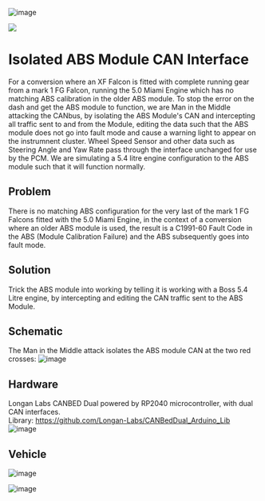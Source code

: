 ![image](https://github.com/user-attachments/assets/bd00835a-e37b-415e-8666-484b4e5fd05e)


<a href="https://testerpresent.com.au/"><img src="https://img.shields.io/badge/Tester Present Specialist Automotive Solutions -Open Source Projects- blue" /></a>

# Isolated ABS Module CAN Interface

For a conversion where an XF Falcon is fitted with complete running gear from a mark 1 FG Falcon, running the 5.0 Miami Engine which has no matching ABS calibration in the older ABS module. To stop the error on the dash and get the ABS module to function, we are Man in the Middle attacking the CANbus, by isolating the ABS Module's CAN and intercepting all traffic sent to and from the Module, editing the data such that the ABS module does not go into fault mode and cause a warning light to appear on the instrumnent cluster. Wheel Speed Sensor and other data such as Steering Angle and Yaw Rate pass through the interface unchanged for use by the PCM. We are simulating a 5.4 litre engine configuration to the ABS module such that it will function normally.

## Problem
There is no matching ABS configuration for the very last of the mark 1 FG Falcons fitted with the 5.0 Miami Engine, in the context of a conversion where an older ABS module is used, the result is a C1991-60 Fault Code in the ABS (Module Calibration Failure) and the ABS subsequently goes into fault mode.

## Solution
Trick the ABS module into working by telling it is working with a Boss 5.4 Litre engine, by intercepting and editing the CAN traffic sent to the ABS Module.

## Schematic
The Man in the Middle attack isolates the ABS module CAN at the two red crosses:
![image](https://github.com/user-attachments/assets/7c59c8aa-a728-439b-baf1-bfa6478fa8a4)

## Hardware
Longan Labs CANBED Dual powered by RP2040 microcontroller, with dual CAN interfaces.  
Library: https://github.com/Longan-Labs/CANBedDual_Arduino_Lib  
![image](https://github.com/user-attachments/assets/166ab3f9-509d-491a-bf40-d8cc84eb1994)

## Vehicle
![image](https://github.com/user-attachments/assets/d15c7d22-bcca-4277-9383-27cd10da4402)

![image](https://github.com/user-attachments/assets/88baecad-9432-44ae-ac9f-5dc6e66a6231)







